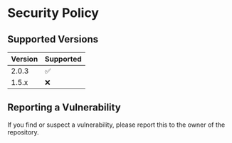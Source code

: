 # Security Policy

## Supported Versions



| Version | Supported          |
| ------- | ------------------ |
| 2.0.3   | :white_check_mark: |
| 1.5.x   | :x:                |


## Reporting a Vulnerability

If you find or suspect a vulnerability, please report this to the owner of the repository.
